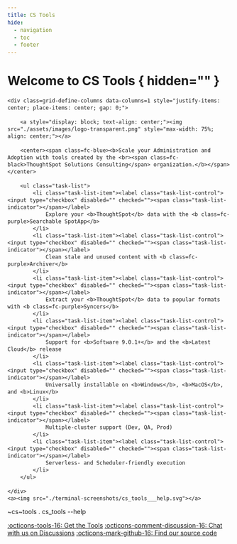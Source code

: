 ```yaml
---
title: CS Tools
hide:
  - navigation
  - toc
  - footer
---
```


<style>
    .md-main__inner { justify-content: center; }
    .md-grid { max-width: 85%; }
    .md-content { max-width: 85%; }
    .task-list-item { color: var(--ts-color-black60); }
    object.screenshotter { display: none; }
</style>

# Welcome to CS Tools { hidden="" }

<div class=grid-define-columns data-columns=2>

    <div class=grid-define-columns data-columns=1 style="justify-items: center; place-items: center; gap: 0;">

        <a style="display: block; text-align: center;"><img src="./assets/images/logo-transparent.png" style="max-width: 75%; align: center;"></a>
        
        <center><span class=fc-blue><b>Scale your Administration and Adoption with tools created by the <br><span class=fc-black>ThoughtSpot Solutions Consulting</span> organization.</b></span></center>
        
        <ul class="task-list">
            <li class="task-list-item"><label class="task-list-control"><input type="checkbox" disabled="" checked=""><span class="task-list-indicator"></span></label>
                Explore your <b>ThoughtSpot</b> data with the <b class=fc-purple>Searchable SpotApp</b>
            </li>
            <li class="task-list-item"><label class="task-list-control"><input type="checkbox" disabled="" checked=""><span class="task-list-indicator"></span></label>
                Clean stale and unused content with <b class=fc-purple>Archiver</b>
            </li>
            <li class="task-list-item"><label class="task-list-control"><input type="checkbox" disabled="" checked=""><span class="task-list-indicator"></span></label>
                Extract your <b>ThoughtSpot</b> data to popular formats with <b class=fc-purple>Syncers</b>
            </li>
            <li class="task-list-item"><label class="task-list-control"><input type="checkbox" disabled="" checked=""><span class="task-list-indicator"></span></label>
                Support for <b>Software 9.0.1+</b> and the <b>Latest Cloud</b> release
            </li>
            <li class="task-list-item"><label class="task-list-control"><input type="checkbox" disabled="" checked=""><span class="task-list-indicator"></span></label>
                Universally installable on <b>Windows</b>, <b>MacOS</b>, and <b>Linux</b>
            </li>
            <li class="task-list-item"><label class="task-list-control"><input type="checkbox" disabled="" checked=""><span class="task-list-indicator"></span></label>
                Multiple-cluster support (Dev, QA, Prod)
            </li>
            <li class="task-list-item"><label class="task-list-control"><input type="checkbox" disabled="" checked=""><span class="task-list-indicator"></span></label>
                Serverless- and Scheduler-friendly execution
            </li>
        </ul>

    </div>
    <a><img src="./terminal-screenshots/cs_tools___help.svg"></a>

</div>

<!-- This gets hidden due to the CSS rule above, we just need it to generate the SVG -->
~cs~tools . cs_tools --help

<span class=grid-define-columns data-columns=3>
    <a class=md-button style="text-align: center" href=./tutorial/install/>:octicons-tools-16: Get the Tools</a>
    <a class=md-button style="text-align: center" href=https://github.com/thoughtspot/cs_tools/discussions/55>:octicons-comment-discussion-16: Chat with us on Discussions</a>
    <a class=md-button style="text-align: center" href=https://github.com/thoughtspot/cs_tools>:octicons-mark-github-16: Find our source code</a>
</span>
